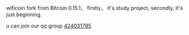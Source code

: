 wificoin fork from Bitcoin 0.15.1， firstly， it's study project, secondly, it's just beginning.

u can join our qq group [424031785](https://jq.qq.com/?_wv=1027&k=5wx5xzv)
